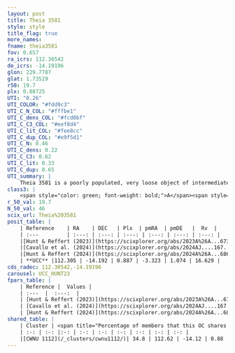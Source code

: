 ```yaml
---
layout: post
title: Theia 3581
style: style
title_flag: true
more_names: 
fname: theia3581
fov: 0.657
ra_icrs: 112.30542
de_icrs: -14.19196
glon: 229.7787
glat: 1.73529
r50: 19.7
plx: 0.88725
UTI: "0.26"
UTI_COLOR: "#fdd9c3"
UTI_C_N_COL: "#fffbe1"
UTI_C_dens_COL: "#fcd0bf"
UTI_C_C3_COL: "#eef8d4"
UTI_C_lit_COL: "#fee8cc"
UTI_C_dup_COL: "#e9f5d1"
UTI_C_N: 0.46
UTI_C_dens: 0.22
UTI_C_C3: 0.62
UTI_C_lit: 0.33
UTI_C_dup: 0.65
UTI_summary: |
    Theia 3581 is a poorly populated, very loose object of intermediate C3 quality. It was recently reported in the literature.<br><br>This is likely a unique object, which shares a moderate percentage of members with at least one previously reported entry.
class3: |
    <span style="color: green; font-weight: bold;">A</span><span style="color: red; font-weight: bold;">C</span>
r_50_val: 19.7
N_50_val: 46
scix_url: Theia%203581
posit_table: |
    | Reference    | RA    | DEC   | Plx  | pmRA  | pmDE   |  Rv  |
    | :---         | :---: | :---: | :---: | :---: | :---: | :---: |
    |[Hunt & Reffert (2023)](https://scixplorer.org/abs/2023A%26A...673A.114H) | 112.258 | -14.16 | 0.895 | -3.361 | 1.065 | 15.788 |
    |[Cavallo et al. (2024)](https://scixplorer.org/abs/2024AJ....167...12C) | 112.432 | -14.052 | 0.898 | -- | -- | -- |
    |[Hunt & Reffert (2024)](https://scixplorer.org/abs/2024A%26A...686A..42H) | 112.258 | -14.16 | 0.895 | -3.361 | 1.065 | 15.788 |
    | **UCC** |112.305 | -14.192 | 0.887 | -3.323 | 1.074 | 16.629 | 
cds_radec: 112.30542,-14.19196
carousel: UCC_HUNT23
fpars_table: |
    | Reference |  Values |
    | :---  |  :---:  |
    | [Hunt & Reffert (2023)](https://scixplorer.org/abs/2023A%26A...673A.114H) | `AV50=0.469, diffAV50=1.112, MOD50=10.136, logAge50=7.782` |
    | [Cavallo et al. (2024)](https://scixplorer.org/abs/2024AJ....167...12C) | `AV50=0.67, dMod50=10.24, logAge50=7.53, [Fe/H]50=-0.37` |
    | [Hunt & Reffert (2024)](https://scixplorer.org/abs/2024A%26A...686A..42H) | `MassJ=158.569` |
shared_table: |
    | Cluster | <span title="Percentage of members that this OC shares with the ones listed">%</span>   | RA   | DEC   | Plx   | pmRA  | pmDE  | Rv | UTI |
    | :-: | :-: |:-: | :-: | :-: | :-: | :-: | :-: | :-: |
    |[CWNU 1112](/_clusters/cwnu1112/)| 34.8 | 112.62 | -14.12 | 0.88 | -3.21 | 1.08 | 17.15 |0.09 |
---
```

